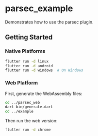 # parsec_example

Demonstrates how to use the parsec plugin.

## Getting Started

### Native Platforms

```sh
flutter run -d linux
flutter run -d android
flutter run -d windows  # On Windows
```

### Web Platform

First, generate the WebAssembly files:

```sh
cd ../parsec_web
dart bin/generate.dart
cd ../example
```

Then run the web version:

```sh
flutter run -d chrome
```

